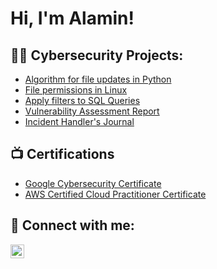 <h1>Hi, I'm Alamin! </h1>

<h2>👨‍💻 Cybersecurity Projects:</h2>


  - [Algorithm for file updates in Python](https://github.com/Aminamrr/FileAlgorithmForPython.git)
  - [File permissions in Linux](https://github.com/Aminamrr/File-Permissions-in-Linux.git)
  - [Apply filters to SQL Queries](https://github.com/Aminamrr/ApplyFilterstoSQLQueries.git)
  - [Vulnerability Assessment Report](https://github.com/joshmadakor1/Algorithms-Practice)
  - [Incident Handler's Journal](https://github.com/joshmadakor1/Algorithms-Practice)


<h2>📺 Certifications</h2>

- [Google Cybersecurity Certificate](https://www.youtube.com/watch?v=a83ASGn_V_s)
- [AWS Certified Cloud Practitioner Certificate](https://www.youtube.com/watch?v=uHy3oM7NnoU)

<h2> 🤳 Connect with me:</h2>

[<img align="left" alt="JoshMadakor | LinkedIn" width="22px" src="https://cdn.jsdelivr.net/npm/simple-icons@v3/icons/linkedin.svg" />][linkedin]

[linkedin]: www.linkedin.com/in/alamin-abdulgadir-0a603b261

<!--
**joshmadakor1/joshmadakor1** is a ✨ _special_ ✨ repository because its `README.md` (this file) appears on your GitHub profile.

Here are some ideas to get you started:

- 🔭 I’m currently working on ...
- 🌱 I’m currently learning ...
- 👯 I’m looking to collaborate on ...
- 🤔 I’m looking for help with ...
- 💬 Ask me about ...
- 📫 How to reach me: ...
- 😄 Pronouns: ...
- ⚡ Fun fact: ...
-->
